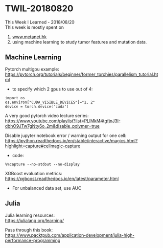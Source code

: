 # TWIL-20180820
This Week I Learned - 2018/08/20  
This week is mostly spent on 
1. www.metanet.hk
2. using machine learning to study tumor features and mutation data.

## Machine Learning
Pytorch multigpu example:  
https://pytorch.org/tutorials/beginner/former_torchies/parallelism_tutorial.html
* to specify which 2 gpus to use out of 4:  
```
import os
os.environ["CUDA_VISIBLE_DEVICES"]="1, 2"
device = torch.device('cuda')
```

A very good pytorch video lecture series:  
https://www.youtube.com/playlist?list=PLlMkM4tgfjnJ3I-dbhO9JTw7gNty6o_2m&disable_polymer=true

Disable jupyter notebook error / warning output for one cell:  
https://ipython.readthedocs.io/en/stable/interactive/magics.html?highlight=capture#cellmagic-capture
* code:  
```
%%capture --no-stdout --no-display
```

XGBoost evaluation metrics:  
https://xgboost.readthedocs.io/en/latest/parameter.html
* For unbalanced data set, use AUC

## Julia
Julia learning resources:  
https://julialang.org/learning/

Pass through this book:  
https://www.packtpub.com/application-development/julia-high-performance-programming
